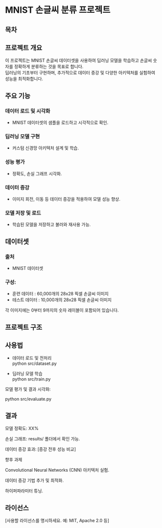 # MNIST 손글씨 분류 프로젝트
## 목차 

## 프로젝트 개요

이 프로젝트는 MNIST 손글씨 데이터셋을 사용하여 딥러닝 모델을 학습하고 손글씨 숫자를 정확하게 분류하는 것을 목표로 합니다.  
딥러닝의 기초부터 구현하며, 추가적으로 데이터 증강 및 다양한 아키텍처를 실험하여 성능을 최적화합니다.

## 주요 기능

### 데이터 로드 및 시각화
- MNIST 데이터셋의 샘플을 로드하고 시각적으로 확인.  
### 딥러닝 모델 구현 
- 커스텀 신경망 아키텍처 설계 및 학습.  
### 성능 평가
- 정확도, 손실 그래프 시각화.  
### 데이터 증강
- 이미지 회전, 이동 등 데이터 증강을 적용하여 모델 성능 향상.  
### 모델 저장 및 로드
- 학습된 모델을 저장하고 불러와 재사용 가능.  
 
## 데이터셋
### 출처
- MNIST 데이터셋  

### 구성:
- 훈련 데이터 : 60,000개의 28x28 픽셀 손글씨 이미지  
- 테스트 데이터 : 10,000개의 28x28 픽셀 손글씨 이미지  

각 이미지에는 0부터 9까지의 숫자 레이블이 포함되어 있습니다.  

## 프로젝트 구조


## 사용법

- 데이터 로드 및 전처리  
    python src/dataset.py

- 딥러닝 모델 학습  
    python src/train.py

모델 평가 및 결과 시각화:

python src/evaluate.py

## 결과

모델 정확도: XX%

손실 그래프: results/ 폴더에서 확인 가능.

데이터 증강 효과: [증강 전후 성능 비교]

향후 과제

Convolutional Neural Networks (CNN) 아키텍처 실험.

데이터 증강 기법 추가 및 최적화.

하이퍼파라미터 튜닝.

## 라이선스

[사용할 라이선스를 명시하세요. 예: MIT, Apache 2.0 등]



